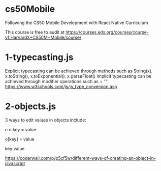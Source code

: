 # cs50Mobile
Following the CS50 Mobile Development with React Native Curriculum

This course is free to audit at https://courses.edx.org/courses/course-v1:HarvardX+CS50M+Mobile/course/

# 1-typecasting.js
Explicit typecasting can be achieved through methods such as String(x), x.toString(), x.toExponential(), x.parseFloat()
Implicit typecasting can be achieved through modifier operations such as + ""
https://www.w3schools.com/js/js_type_conversion.asp

# 2-objects.js
3 ways to edit values in objects include:

n o.key = value

o[key] = value

key:value

https://coderwall.com/p/p5cf5w/different-ways-of-creating-an-object-in-javascript


